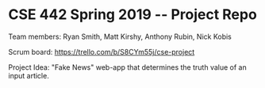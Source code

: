 # CSE 442 Spring 2019 -- Project Repo


Team members: Ryan Smith, Matt Kirshy, Anthony Rubin, Nick Kobis

Scrum board: https://trello.com/b/S8CYm55j/cse-project

Project Idea: "Fake News" web-app that determines the truth value of an input article.

